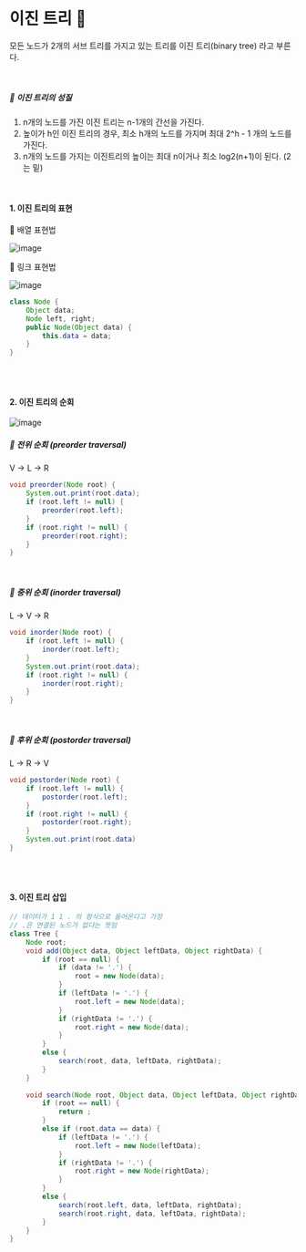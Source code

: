 # 이진 트리 🌲

모든 노드가 2개의 서브 트리를 가지고 있는 트리를 이진 트리(binary tree) 라고 부른다.

<br/>

##### 🍳 이진 트리의 성질

1. n개의 노드를 가진 이진 트리는 n-1개의 간선을 가진다.
2. 높이가 h인 이진 트리의 경우, 최소 h개의 노드를 가지며 최대 2^h - 1 개의 노드를 가진다.
3. n개의 노드를 가지는 이진트리의 높이는 최대 n이거나 최소 log2(n+1)이 된다. (2는 밑)

<br/>

#### 1. 이진 트리의 표현

🍔 배열 표현법

![image](https://user-images.githubusercontent.com/64277114/104118130-fdd1f900-5369-11eb-8f6b-295f09b8ef5a.png)

🍔 링크 표현법

![image](https://user-images.githubusercontent.com/64277114/104118227-c152cd00-536a-11eb-8048-621a68a8a271.png)

````java
class Node {
    Object data;
    Node left, right;
    public Node(Object data) {
        this.data = data;
    }
}
````

<br/>

<br/>

#### 2. 이진 트리의 순회

![image](https://user-images.githubusercontent.com/64277114/104121340-a5f2bc80-5380-11eb-988a-7c0d40fa65ac.png)

##### 🥨 전위 순회 (preorder traversal)

V ->  L -> R

```java
void preorder(Node root) {
	System.out.print(root.data);
	if (root.left != null) {
		preorder(root.left);
	}
    if (root.right != null) {
        preorder(root.right);
    }
}
```

<br/>

##### 🥨 중위 순회 (inorder traversal)

L -> V -> R

```java
void inorder(Node root) {
    if (root.left != null) {
        inorder(root.left);
    }
    System.out.print(root.data);
    if (root.right != null) {
        inorder(root.right);
    }
}
```



<br/>

##### 🥨 후위 순회 (postorder traversal)

L -> R -> V

```java
void postorder(Node root) {
    if (root.left != null) {
        postorder(root.left);
    } 
    if (root.right != null) {
        postorder(root.right);
    }
    System.out.print(root.data)
}
```

<br/>

<br/>

#### 3. 이진 트리 삽입

```java
// 데이터가 1 1 . 의 형식으로 들어온다고 가정
// .은 연결된 노드가 없다는 뜻임
class Tree {
    Node root;
    void add(Object data, Object leftData, Object rightData) {
        if (root == null) {
            if (data != '.') {
                root = new Node(data);
            }
            if (leftData != '.') {
                root.left = new Node(data);
            }
            if (rightData != '.') {
                root.right = new Node(data);
            }
        }
        else {
            search(root, data, leftData, rightData);
        }
    }
    
    void search(Node root, Object data, Object leftData, Object rightData) {
        if (root == null) {
            return ;
        }
        else if (root.data == data) {
            if (leftData != '.') {
                root.left = new Node(leftData);
            }
            if (rightData != '.') {
                root.right = new Node(rightData);
            }            
        }
        else {
            search(root.left, data, leftData, rightData);
            search(root.right, data, leftData, rightData);
        }
    }
}
```

